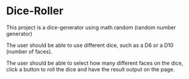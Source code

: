 # Dice-Roller

This project is a dice-generator using math.random (random number generator)

The user should be able to use different dice, such as a D6 or a D10 (number of faces).

The user should be able to select how many different faces on the dice, click a button to roll the dice and have the result output on the page.
